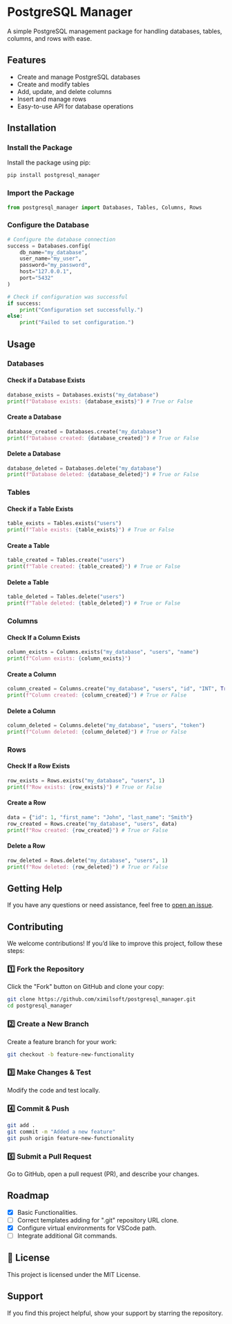 # PostgreSQL Manager

A simple PostgreSQL management package for handling databases, tables, columns, and rows with ease.

## Features

- Create and manage PostgreSQL databases
- Create and modify tables
- Add, update, and delete columns
- Insert and manage rows
- Easy-to-use API for database operations

## Installation

### Install the Package

Install the package using pip:

```bash
pip install postgresql_manager
```

### Import the Package

```python
from postgresql_manager import Databases, Tables, Columns, Rows
```

### Configure the Database

```python
# Configure the database connection
success = Databases.config(
    db_name="my_database",
    user_name="my_user",
    password="my_password",
    host="127.0.0.1",
    port="5432"
)

# Check if configuration was successful
if success:
    print("Configuration set successfully.")
else:
    print("Failed to set configuration.")
```

## Usage

### Databases

#### Check if a Database Exists

```python
database_exists = Databases.exists("my_database")
print(f"Database exists: {database_exists}") # True or False
```

#### Create a Database

```python
database_created = Databases.create("my_database")
print(f"Database created: {database_created}") # True or False
```

#### Delete a Database

```python
database_deleted = Databases.delete("my_database")
print(f"Database deleted: {database_deleted}") # True or False
```

### Tables

#### Check if a Table Exists

```python
table_exists = Tables.exists("users")
print(f"Table exists: {table_exists}") # True or False
```

#### Create a Table

```python
table_created = Tables.create("users")
print(f"Table created: {table_created}") # True or False
```

#### Delete a Table

```python
table_deleted = Tables.delete("users")
print(f"Table deleted: {table_deleted}") # True or False
```

### Columns

#### Check If a Column Exists

```python
column_exists = Columns.exists("my_database", "users", "name")
print(f"Column exists: {column_exists}")
```

#### Create a Column

```python
column_created = Columns.create("my_database", "users", "id", "INT", True, True)
print(f"Column created: {column_created}") # True or False
```

#### Delete a Column

```python
column_deleted = Columns.delete("my_database", "users", "token")
print(f"Column deleted: {column_deleted}") # True or False
```

### Rows

#### Check If a Row Exists

```python
row_exists = Rows.exists("my_database", "users", 1)
print(f"Row exists: {row_exists}") # True or False
```

#### Create a Row

```python
data = {"id": 1, "first_name": "John", "last_name": "Smith"}
row_created = Rows.create("my_database", "users", data)
print(f"Row created: {row_created}") # True or False
```

#### Delete a Row

```python
row_deleted = Rows.delete("my_database", "users", 1)
print(f"Row deleted: {row_deleted}") # True or False
```

## Getting Help

If you have any questions or need assistance, feel free to [open an issue](https://github.com/ximilsoft/postgresql-manager/issues).

## Contributing

We welcome contributions! If you’d like to improve this project, follow these steps:

### 1️⃣ Fork the Repository

Click the "Fork" button on GitHub and clone your copy:

```bash
git clone https://github.com/ximilsoft/postgresql_manager.git
cd postgresql_manager
```

### 2️⃣ Create a New Branch

Create a feature branch for your work:

```bash
git checkout -b feature-new-functionality
```

### 3️⃣ Make Changes & Test
Modify the code and test locally.

### 4️⃣ Commit & Push

```bash
git add .
git commit -m "Added a new feature"
git push origin feature-new-functionality
```

### 5️⃣ Submit a Pull Request
Go to GitHub, open a pull request (PR), and describe your changes.

## Roadmap
- [x] Basic Functionalities.
- [ ] Correct templates adding for ".git" repository URL clone.
- [x] Configure virtual environments for VSCode path.
- [ ] Integrate additional Git commands.

## 📜 License

This project is licensed under the MIT License.

## Support

If you find this project helpful, show your support by starring the repository.

